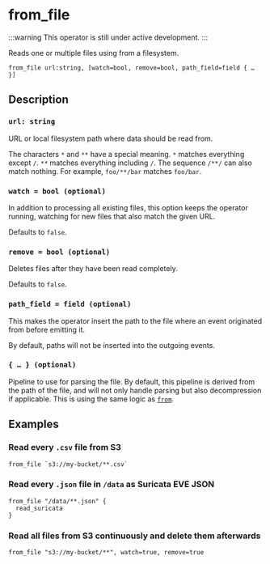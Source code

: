 # from_file

:::warning This operator is still under active development. :::

Reads one or multiple files using from a filesystem.

```tql
from_file url:string, [watch=bool, remove=bool, path_field=field { … }]
```

## Description

### `url: string`

URL or local filesystem path where data should be read from.

The characters `*` and `**` have a special meaning. `*` matches everything
except `/`. `**` matches everything including `/`. The sequence `/**/` can also
match nothing. For example, `foo/**/bar` matches `foo/bar`.

### `watch = bool (optional)`

In addition to processing all existing files, this option keeps the operator
running, watching for new files that also match the given URL.

Defaults to `false`.

### `remove = bool (optional)`

Deletes files after they have been read completely.

Defaults to `false`.

### `path_field = field (optional)`

This makes the operator insert the path to the file where an event originated
from before emitting it.

By default, paths will not be inserted into the outgoing events.

### `{ … } (optional)`

Pipeline to use for parsing the file. By default, this pipeline is derived from
the path of the file, and will not only handle parsing but also decompression if
applicable. This is using the same logic as [`from`](from.md).

## Examples

### Read every `.csv` file from S3

```tql
from_file `s3://my-bucket/**.csv`
```

### Read every `.json` file in `/data` as Suricata EVE JSON

```tql
from_file "/data/**.json" {
  read_suricata
}
```

### Read all files from S3 continuously and delete them afterwards

```tql
from_file "s3://my-bucket/**", watch=true, remove=true
```
